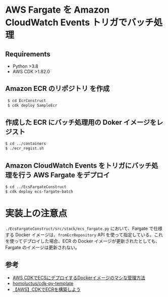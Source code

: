 # AWS Fargate を Amazon CloudWatch Events トリガでバッチ処理

## Requirements
- Python >3.8
- AWS CDK >1.82.0

## Amazon ECR のリポジトリ を作成
```bash
 $ cd EcrConstruct
 $ cdk deploy SampleEcr
```

## 作成した ECR にバッチ処理用の Doker イメージをレジスト
```bash
$ cd ../containers
$ ./ecr_regist.sh
```

## Amazon CloudWatch Events をトリガにバッチ処理を行う AWS Fargate をデプロイ
```bash
$ cd ../EcsFargateConstruct
$ cdk deploy ecs-fargate-batch
```

# 実装上の注意点
`./EcsFargateConstruct/src/stack/ecs_fargate.py` において、Fargate で仕様する Docker イメージは、`fromEcrRepository` API を使って指定している。これを使ってデプロイした場合、ECR の Docker イメージが更新されたとしても、Fargate のイメージは更新されない。

## 参考
- [AWS CDKでECSにデプロイするDockerイメージのマシな管理方法](https://www.ncaq.net/2020/11/09/16/39/42/)
- [homoluctus/cdk-py-template](https://github.com/homoluctus/cdk-py-template)
- [【AWS】CDKでECRを構築しよう](https://qiita.com/homines22/items/71e5b596e3edab46f0621)
